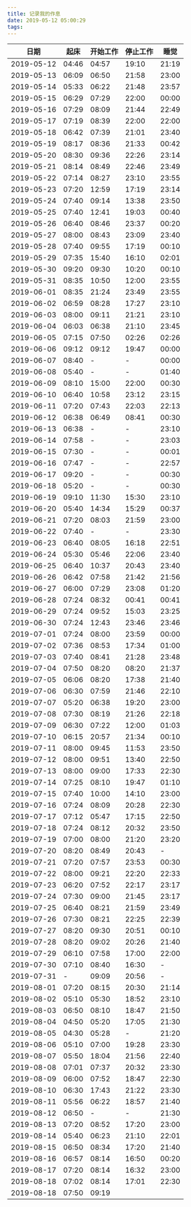 ```yaml
---
title: 记录我的作息
date: 2019-05-12 05:00:29
tags:
---
```


日期 | 起床 | 开始工作 | 停止工作 | 睡觉 
---|---|---|---|----
2019-05-12 | 04:46 | 04:57 | 19:10 | 21:19
2019-05-13 | 06:09 | 06:50 | 21:58 | 23:00
2019-05-14 | 05:33 | 06:22 | 21:48 | 23:57
2019-05-15 | 06:29 | 07:29 | 22:00 | 00:00
2019-05-16 | 07:29 | 08:09 | 21:44 | 22:49
2019-05-17 | 07:19 | 08:39 | 22:00 | 22:00
2019-05-18 | 06:42 | 07:39 | 21:01 | 23:40
2019-05-19 | 08:17 | 08:36 | 21:33 | 00:42
2019-05-20 | 08:30 | 09:36 | 22:26 | 23:14
2019-05-21 | 08:14 | 08:49 | 22:46 | 23:49
2019-05-22 | 07:14 | 08:27 | 23:10 | 23:55
2019-05-23 | 07:20 | 12:59 | 17:19 | 23:14
2019-05-24 | 07:40 | 09:14 | 13:38 | 23:50
2019-05-25 | 07:40 | 12:41 | 19:03 | 00:40
2019-05-26 | 06:40 | 08:46 | 23:37 | 00:20
2019-05-27 | 08:00 | 08:43 | 23:09 | 23:40
2019-05-28 | 07:40 | 09:55 | 17:19 | 00:10
2019-05-29 | 07:35 | 15:40 | 16:10 | 02:01
2019-05-30 | 09:20 | 09:30 | 10:20 | 00:10
2019-05-31 | 08:35 | 10:50 | 12:00 | 23:55
2019-06-01 | 08:35 | 21:24 | 23:49 | 23:55
2019-06-02 | 06:59 | 08:28 | 17:27 | 23:10
2019-06-03 | 08:00 | 09:11 | 21:21 | 23:10
2019-06-04 | 06:03 | 06:38 | 21:10 | 23:45
2019-06-05 | 07:15 | 07:50 | 02:26 | 02:26
2019-06-06 | 09:12 | 09:12 | 19:47 | 00:00
2019-06-07 | 08:40 | - | - | 00:00
2019-06-08 | 05:40 | - | - | 01:40
2019-06-09 | 08:10 | 15:00 | 22:00 | 00:30
2019-06-10 | 06:40 | 10:58 | 23:12 | 23:15
2019-06-11 | 07:20 | 07:43 | 22:03 | 22:13
2019-06-12 | 06:38 | 06:49 | 08:41 | 00:30
2019-06-13 | 06:38 | - | - | 23:10
2019-06-14 | 07:58 | - | - | 23:03
2019-06-15 | 07:30 | - | - | 00:01
2019-06-16 | 07:47 | - | - | 22:57
2019-06-17 | 09:20 | - | - | 00:30
2019-06-18 | 05:20 | - | - | 00:30
2019-06-19 | 09:10 | 11:30 | 15:30 | 23:10
2019-06-20 | 05:40 | 14:34 | 15:29 | 00:37
2019-06-21 | 07:20 | 08:03 | 21:59 | 23:00
2019-06-22 | 07:40 | - | - | 23:30
2019-06-23 | 06:40 | 08:05 | 16:18 | 22:51
2019-06-24 | 05:30 | 05:46 | 22:06 | 23:40
2019-06-25 | 06:40 | 10:37 | 20:43 | 23:40
2019-06-26 | 06:42 | 07:58 | 21:42 | 21:56
2019-06-27 | 06:00 | 07:29 | 23:08 | 01:20
2019-06-28 | 07:24 | 08:32 | 00:41 | 00:41
2019-06-29 | 07:24 | 09:52 | 15:03 | 23:25
2019-06-30 | 07:24 | 12:43 | 23:46 | 23:46
2019-07-01 | 07:24 | 08:00 | 23:59 | 00:00
2019-07-02 | 07:36 | 08:53 | 17:34 | 01:00
2019-07-03 | 07:40 | 08:41 | 21:28 | 23:48
2019-07-04 | 07:50 | 08:20 | 08:20 | 21:37
2019-07-05 | 06:06 | 08:20 | 17:38 | 21:40
2019-07-06 | 06:30 | 07:59 | 21:46 | 22:10
2019-07-07 | 05:20 | 06:38 | 19:20 | 23:00
2019-07-08 | 07:30 | 08:19 | 21:26 | 22:18
2019-07-09 | 06:30 | 07:22 | 12:00 | 01:03
2019-07-10 | 06:15 | 20:57 | 21:34 | 00:10
2019-07-11 | 08:00 | 09:45 | 11:53 | 23:50
2019-07-12 | 08:00 | 09:51 | 13:40 | 22:50
2019-07-13 | 08:00 | 09:00 | 17:33 | 22:30 
2019-07-14 | 07:25 | 08:10 | 19:47 | 01:10
2019-07-15 | 07:40 | 10:00 | 14:10 | 23:00
2019-07-16 | 07:24 | 08:09 | 20:28 | 22:30
2019-07-17 | 07:12 | 05:47 | 17:15 | 22:50
2019-07-18 | 07:24 | 08:12 | 20:32 | 23:50
2019-07-19 | 07:00 | 08:00 | 21:20 | 23:20
2019-07-20 | 08:20 | 08:49 | 20:43 | -
2019-07-21 | 07:20 | 07:57 | 23:53 | 00:30
2019-07-22 | 08:00 | 09:21 | 22:20 | 22:33 
2019-07-23 | 06:20 | 07:52 | 22:17 | 23:17
2019-07-24 | 07:30 | 09:00 | 21:45 | 23:17
2019-07-25 | 06:40 | 08:21 | 21:59 | 23:49
2019-07-26 | 07:30 | 08:21 | 22:25 | 22:39
2019-07-27 | 08:20 | 09:30 | 20:51 | 00:10
2019-07-28 | 08:20 | 09:02 | 20:26 | 21:40
2019-07-29 | 06:10 | 07:58 | 17:00 | 22:00
2019-07-30 | 07:10 | 08:40 | 16:30 | -
2019-07-31 | - | 09:09 | 20:56 | - 
2019-08-01 | 07:20 | 08:15 | 20:30 | 21:14
2019-08-02 | 05:10 | 05:30 | 18:52 | 23:10
2019-08-03 | 06:50 | 08:10 | 18:47 | 21:50
2019-08-04 | 04:50 | 05:20 | 17:05 | 21:30
2019-08-05 | 04:30 | 05:28 | - | 21:20
2019-08-06 | 05:10 | 07:00 | 19:28 | 23:30
2019-08-07 | 05:50 | 18:04 | 21:56 | 22:40
2019-08-08 | 07:01 | 07:37 | 20:32 | 23:30
2019-08-09 | 06:00 | 07:52 | 18:47 | 22:30
2019-08-10 | 06:30 | 17:43 | 21:22 | 23:30
2019-08-11 | 05:56 | 06:22 | 18:57 | 21:40
2019-08-12 | 06:50 | - | - | 21:30
2019-08-13 | 07:20 | 08:52 | 17:20 | 23:00
2019-08-14 | 05:40 | 06:23 | 21:10 | 22:01
2019-08-15 | 06:50 | 08:34 | 17:20 | 21:40
2019-08-16 | 06:57 | 08:14 | 16:50 | 00:20
2019-08-17 | 07:20 | 08:14 | 16:32 | 23:00
2019-08-18 | 07:02 | 08:14 | 17:01 | 22:30
2019-08-18 | 07:50 | 09:19 | 